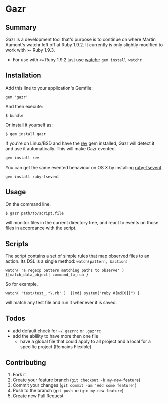 # Gazr

## Summary
Gazr is a development tool that's purpose is to continue on where Martin Aumont's watchr left off at Ruby 1.9.2. It currently is only slightly modified to work with `>=` Ruby 1.9.3.

* For use with `<=` Ruby 1.9.2 just use [watchr][1]: `gem install watchr` 

## Installation

Add this line to your application's Gemfile:

    gem 'gazr'

And then execute:

    $ bundle

Or install it yourself as:

    $ gem install gazr

  If you're on Linux/BSD and have the [rev][4] gem installed, Gazr will detect
it and use it automatically. This will make Gazr evented.

    gem install rev

You can get the same evented behaviour on OS X by installing
[ruby-fsevent][10].

    gem install ruby-fsevent

## Usage

On the command line,

    $ gazr path/to/script.file

will monitor files in the current directory tree, and react to events on those
files in accordance with the script.

## Scripts

The script contains a set of simple rules that map observed files to an action.
Its DSL is a single method: `watch(pattern, &action)`

    watch( 'a regexp pattern matching paths to observe' )  {|match_data_object| command_to_run }

So for example,

    watch( 'test/test_.*\.rb' )  {|md| system("ruby #{md[0]}") }

will match any test file and run it whenever it is saved.

## Todos
* add default check for `~/.gazrrc` or `.gazrrc`
* add the ablility to have more then one file
    * have a global file that could apply to all project and a local for a specific project (Remains Flexible)

## Contributing

1. Fork it
2. Create your feature branch (`git checkout -b my-new-feature`)
3. Commit your changes (`git commit -am 'Add some feature'`)
4. Push to the branch (`git push origin my-new-feature`)
5. Create new Pull Request

[1]:https://github.com/mynyml/watchr
[4]:  http://github.com/tarcieri/rev/
[10]: http://github.com/sandro/ruby-fsevent

